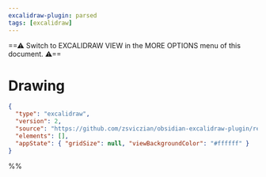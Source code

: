 ```yaml
---
excalidraw-plugin: parsed
tags: [excalidraw]
---
```


==⚠ Switch to EXCALIDRAW VIEW in the MORE OPTIONS menu of this document. ⚠==

# Drawing

```json
{
  "type": "excalidraw",
  "version": 2,
  "source": "https://github.com/zsviczian/obsidian-excalidraw-plugin/releases/tag/2.1.8",
  "elements": [],
  "appState": { "gridSize": null, "viewBackgroundColor": "#ffffff" }
}
```

%%
